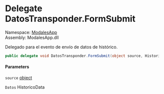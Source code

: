 # <a id="ModalesApp_DatosTransponder_FormSubmit"></a> Delegate DatosTransponder.FormSubmit

Namespace: [ModalesApp](ModalesApp.md)  
Assembly: ModalesApp.dll  

Delegado para el evento de envío de datos de histórico.

```csharp
public delegate void DatosTransponder.FormSubmit(object source, HistoricoData Datos)
```

#### Parameters

`source` [object](https://learn.microsoft.com/dotnet/api/system.object)

`Datos` HistoricoData

